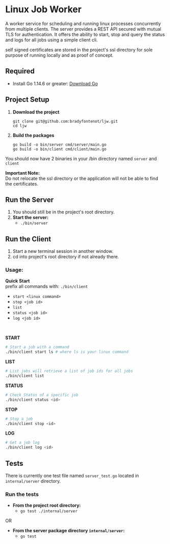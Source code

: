 # **Linux Job Worker**

A worker service for scheduling and running linux processes concurrently from multiple clients. The server provides a REST API secured with mutual TLS for authentication. It offers the ability to start, stop and query the status and logs for all jobs using a simple client cli.

self signed certificates are stored in the project's ssl directory for sole purpose of running locally and as proof of concept.

## Required
- Install Go 1.14.6 or greater: [Download Go](https://golang.org/dl/)
## Project Setup
1. **Download the project**
    ```
   git clone git@github.com:bradyfontenot/ljw.git
   cd ljw
   ```

2. **Build the packages**
   ```
   go build -o bin/server cmd/server/main.go
   go build -o bin/client cmd/client/main.go
   ```
 
  You should now have 2 binaries in your /bin directory named `server` and `client`

**Important Note:** \
Do not relocate the ssl directory or the application will not be able to find the certificates.

## Run the Server
1. You should still be in the project's root directory.
2. **Start the server:**
   - `./bin/server`

## Run the Client
  1. Start a new terminal session in another window.
  2. cd into project's root directory if not already there.

### **Usage:**

**Quick Start** \
prefix all commands with: `./bin/client` 
- `start <linux command>`
- `stop <job id>`
- `list`
- `status <job id>`
- `log <job id>`

<br>

**START**
```bash
# Start a job with a command
./bin/client start ls # where ls is your linux command
```

**LIST**
```bash
# List jobs will retrieve a list of job ids for all jobs 
./bin/client list
```

**STATUS**
```bash
# Check Status of a specific job
./bin/client status <id>  
```

**STOP**
```bash
# Stop a job
./bin/client stop <id> 
```

**LOG**
```bash
# Get a job log
./bin/client log <id> 

```

## Tests

There is currently one test file named `server_test.go` located in `internal/server` directory.

### Run the tests
- **From the project root directory:**
  - `go test ./internal/server`

OR
- **From the server package directory `internal/server`:**
  - `go test`